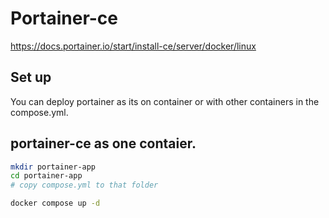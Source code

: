 # Portainer-ce

https://docs.portainer.io/start/install-ce/server/docker/linux

## Set up

You can deploy portainer as its on container or with other containers in the compose.yml.

## portainer-ce as one contaier.

```bash
mkdir portainer-app
cd portainer-app
# copy compose.yml to that folder

docker compose up -d

```